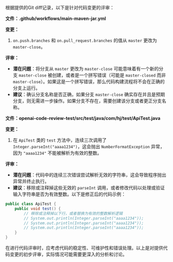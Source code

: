 根据提供的Git diff记录，以下是针对代码变更的评审：

**文件：.github/workflows/main-maven-jar.yml**

**变更：**
1. `on.push.branches` 和 `on.pull_request.branches` 的值从 `master` 更改为 `master-close`。

**评审：**
- **潜在问题**：将分支从 `master` 更改为 `master-close` 可能意味着有一个新的分支 `master-close` 被创建，或者是一个拼写错误（可能是 `master-closed` 而非 `master-close`）。如果这是一个拼写错误，那么代码构建流程将不会在正确的分支上运行。
- **建议**：确认分支名称是否正确，如果分支 `master-close` 确实存在并且是预期分支，则无需进一步操作。如果分支不存在，需要创建该分支或者更正分支名称。

**文件：openai-code-review-test/src/test/java/com/hj/test/ApiTest.java**

**变更：**
1. 在 `ApiTest` 类的 `test` 方法中，连续三次调用了 `Integer.parseInt("aaaa1234")`，这会抛出 `NumberFormatException` 异常，因为 `"aaaa1234"` 不能被解析为有效的整数。

**评审：**
- **潜在问题**：代码中的连续三次错误尝试解析无效的字符串，这会导致程序抛出异常并终止执行。
- **建议**：移除或注释掉这些无效的 `parseInt` 调用，或者修改代码以处理或验证输入字符串是否为有效整数。以下是修正后的代码示例：

```java
public class ApiTest {
    public void test() {
        // 移除或注释掉以下行，或者替换为有效的整数解析逻辑
        // System.out.println(Integer.parseInt("aaaa1234"));
        // System.out.println(Integer.parseInt("aaaa1234"));
        // System.out.println(Integer.parseInt("aaaa1234"));
    }
}
```

在进行代码评审时，应考虑代码的稳定性、可维护性和错误处理。以上是对提供代码变更的初步评审，实际情况可能需要更深入的分析和讨论。